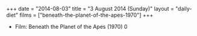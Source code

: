 +++
date = "2014-08-03"
title = "3 August 2014 (Sunday)"
layout = "daily-diet"
films = ["beneath-the-planet-of-the-apes-1970"]
+++


* Film: Beneath the Planet of the Apes (1970) 0